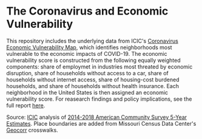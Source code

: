 # The Coronavirus and Economic Vulnerability

This repository includes the underlying data from ICIC's [Coronavirus Economic Vulnerability Map](https://www.arcgis.com/home/webmap/viewer.html?webmap=f8bff4a0ac34460aa28240ba4332b047&extent=-71.2711,42.2376,-70.8663,42.4), which identifies neighborhoods most vulnerable to the economic impacts of COVID-19. The economic vulnerability score is constructed from the following equally weighted components: share of employmet in industries most threated by economic disruption, share of households without access to a car, share of households without internet access, share of housing-cost burdened households, and share of households without health insurance. Each neighborhood in the United States is then assigned an economic vulnerability score. For reasearch findings and policy implications, see the full report [here](https://icic.org/wp-content/uploads/2020/04/ICIC_Coronavirus_EconVul_Brief_web.pdf).

Source: [ICIC](icic.org) analysis of [2014-2018 American Community Survey 5-Year Estimates](https://www.census.gov/data/developers/data-sets/acs-5year.2018.html). Place boundaries are added from Missouri Census Data Center's [Geocorr](https://mcdc.missouri.edu/applications/geocorr.html) crosswalks. 
